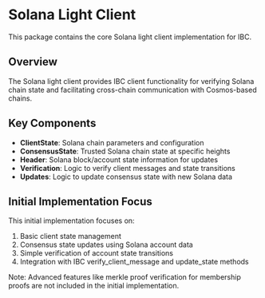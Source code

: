 # Solana Light Client

This package contains the core Solana light client implementation for IBC.

## Overview

The Solana light client provides IBC client functionality for verifying Solana chain state and facilitating cross-chain communication with Cosmos-based chains.

## Key Components

- **ClientState**: Solana chain parameters and configuration
- **ConsensusState**: Trusted Solana chain state at specific heights
- **Header**: Solana block/account state information for updates
- **Verification**: Logic to verify client messages and state transitions
- **Updates**: Logic to update consensus state with new Solana data

## Initial Implementation Focus

This initial implementation focuses on:
1. Basic client state management
2. Consensus state updates using Solana account data
3. Simple verification of account state transitions
4. Integration with IBC verify_client_message and update_state methods

Note: Advanced features like merkle proof verification for membership proofs are not included in the initial implementation.
